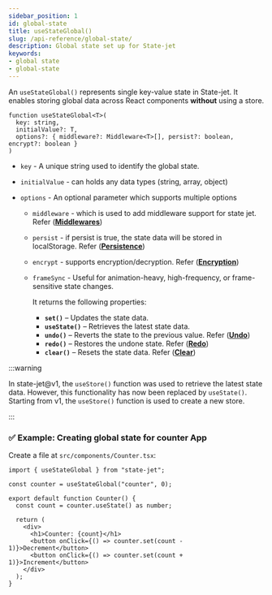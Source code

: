 ```yaml
---
sidebar_position: 1
id: global-state
title: useStateGlobal()
slug: /api-reference/global-state/
description: Global state set up for State-jet
keywords:
- global state
- global-state
---
```


An `useStateGlobal()` represents single key-value state	in State-jet. It enables storing global data across React components **without** using a store.

```tsx
function useStateGlobal<T>(
  key: string,
  initialValue?: T,
  options?: { middleware?: Middleware<T>[], persist?: boolean, encrypt?: boolean }
) 
```

- `key` - A unique string used to identify the global state.

- `initialValue` - can holds any data types (string, array, object)

- `options` - An optional parameter which supports multiple options
    * `middleware` - which is used to add middleware support for state jet. Refer (**[Middlewares](/docs/api-reference/middlewares)**)
    * `persist` - if persist is true, the state data will be stored in localStorage. Refer (**[Persistence](/docs/api-reference/persistence)**)
    * `encrypt` - supports encryption/decryption. Refer (**[Encryption](/docs/api-reference/encryption)**)
    * `frameSync` - Useful for animation-heavy, high-frequency, or frame-sensitive state changes.

      It returns the following properties:  
        - **`set()`** – Updates the state data.  
        - **`useState()`** – Retrieves the latest state data.  
        - **`undo()`** – Reverts the state to the previous value. Refer (**[Undo](/docs/api-reference/redo-undo)**)
        - **`redo()`** – Restores the undone state. Refer (**[Redo](/docs/api-reference/redo-undo)**)
        - **`clear()`** – Resets the state data. Refer (**[Clear](/docs/api-reference/redo-undo)**)

:::warning

In state-jet@v1, the `useStore()` function was used to retrieve the latest state data. However, this functionality has now been replaced by `useState()`. Starting from v1, the `useStore()` function is used to create a new store.

:::

### ✅ Example: Creating global state for counter App

Create a file at `src/components/Counter.tsx`:

```tsx title="src/components/Counter.tsx"
import { useStateGlobal } from "state-jet";

const counter = useStateGlobal("counter", 0);

export default function Counter() {
  const count = counter.useState() as number;

  return (
    <div>
      <h1>Counter: {count}</h1>
      <button onClick={() => counter.set(count - 1)}>Decrement</button>
      <button onClick={() => counter.set(count + 1)}>Increment</button>
    </div>
  );
}
```
    
